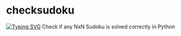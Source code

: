 # checksudoku

[![Typing SVG](https://readme-typing-svg.herokuapp.com?font=Fira+Code&pause=1000&width=435&lines=Let's+check+your+Sudoku+for+correctness)](https://git.io/typing-svg)
Check if any NxN Sudoku is solved correctly in Python
